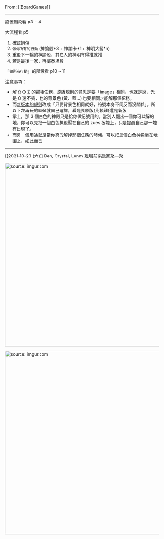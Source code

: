 From: [[BoardGames]]

---

設置階段看 p3 ~ 4

大流程看 p5
1. 確認損傷
1. `做你所有的行動` (神諭骰\*3 + 神諭卡\*1 + 神明大絕\*n)
1. 重骰下一輪的神諭骰，其它人的神明有得推就推
1. 若是最後一家，再擲泰坦骰

「`做所有行動`」的階段看 p10 ~ 11

注意事項：
- 解 Ω Φ Σ 的那種任務，原版規則的意思是要「image」相同，也就是說，光是 Ω 還不夠，他的背景色 (黃、藍…) 也要相同才能解那個任務。
- 而[新版本的規則]([https://boardgamegeek.com/article/24590371#24590371](https://boardgamegeek.com/article/24590371#24590371))改成「只要背景色相同就好，符號本身不同反而沒關係」。所以下次再玩的時候就自己選擇，看是要原版(比較難)還是新版
- 承上，那 3 個白色的神殿只是給你做記號用的。當別人翻出一個你可以解的地，你可以先把一個白色神殿壓在自己的 zues 板塊上，只是提醒自己那一塊有出現了。
- 而另一個用途就是當你真的解掉那個任務的時候，可以把這個白色神殿壓在地圖上，如此而已

---

[[2021-10-23 (六)]] Ben, Crystal, Lenny 離職前來我家聚一聚

<a href="https://imgur.com/xbruGHF"><img src="https://i.imgur.com/xbruGHF.jpg" title="source: imgur.com" width="600px"/></a>

<a href="https://imgur.com/FOf2HRC"><img src="https://i.imgur.com/FOf2HRC.jpg" title="source: imgur.com" width="600px"/></a>
